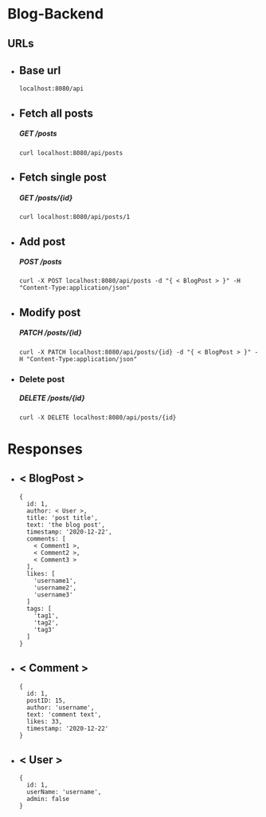 # Blog-Backend

## URLs

 - ## Base url
   `localhost:8080/api`

 - ## Fetch all posts
   ##### GET /posts
      ```curl localhost:8080/api/posts```

 - ## Fetch single post
   ##### GET /posts/{id}
   `curl localhost:8080/api/posts/1`

 - ## Add post
   ##### POST /posts
   `curl -X POST localhost:8080/api/posts -d "{ < BlogPost > }" -H "Content-Type:application/json"`

 - ## Modify post
   ##### PATCH /posts/{id}
   `curl -X PATCH localhost:8080/api/posts/{id} -d "{ < BlogPost > }" -H "Content-Type:application/json"`

 - ### Delete post
   ##### DELETE /posts/{id}
   `curl -X DELETE localhost:8080/api/posts/{id}`

# Responses

 - ## < BlogPost >
   ```
   {
     id: 1,
     author: < User >,
     title: 'post title',
     text: 'the blog post',
     timestamp: '2020-12-22',
     comments: [
       < Comment1 >,
       < Comment2 >,
       < Comment3 >
     ],
     likes: [
       'username1',
       'username2',
       'username3'
     ]
     tags: [
       'tag1',
       'tag2',
       'tag3'
     ]
   }
   ```

 - ## < Comment >
   ```
   {
     id: 1,
     postID: 15,
     author: 'username',
     text: 'comment text',
     likes: 33,
     timestamp: '2020-12-22'
   }
   ```

 - ## < User >
   ```
   {
     id: 1,
     userName: 'username',
     admin: false
   }
   ```